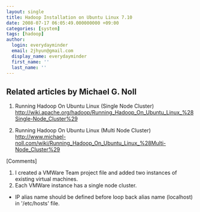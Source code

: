 ```yaml
---
layout: single
title: Hadoop Installation on Ubuntu Linux 7.10
date: 2008-07-17 06:05:49.000000000 +09:00
categories: [system]
tags: [hadoop]
author:
  login: everydayminder
  email: 2jhyun@gmail.com
  display_name: everydayminder
  first_name: ''
  last_name: ''
---
```


Related articles by Michael G. Noll
----------------------------------
1. Running Hadoop On Ubuntu Linux (Single Node Cluster)
<a href="http://wiki.apache.org/hadoop/Running_Hadoop_On_Ubuntu_Linux_%28Single-Node_Cluster%29">http://wiki.apache.org/hadoop/Running_Hadoop_On_Ubuntu_Linux_%28Single-Node_Cluster%29</a>


2. Running Hadoop On Ubuntu Linux (Multi Node Cluster)
<a href="http://www.michael-noll.com/wiki/Running_Hadoop_On_Ubuntu_Linux_%28Multi-Node_Cluster%29">http://www.michael-noll.com/wiki/Running_Hadoop_On_Ubuntu_Linux_%28Multi-Node_Cluster%29</a>


[Comments]
1. I created a VMWare Team project file and added two instances of existing virtual machines.
2. Each VMWare instance has a single node cluster.


* IP alias name should be defined before loop back alias name (localhost) in '/etc/hosts' file.

